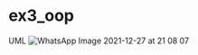 # ex3_oop

UML
![WhatsApp Image 2021-12-27 at 21 08 07](https://user-images.githubusercontent.com/93703549/147500358-ae575046-441f-4cf7-8e6c-29341c588801.jpeg)


